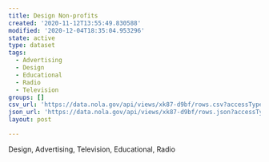 ```yaml
---
title: Design Non-profits
created: '2020-11-12T13:55:49.830588'
modified: '2020-12-04T18:35:04.953296'
state: active
type: dataset
tags:
  - Advertising
  - Design
  - Educational
  - Radio
  - Television
groups: []
csv_url: 'https://data.nola.gov/api/views/xk87-d9bf/rows.csv?accessType=DOWNLOAD'
json_url: 'https://data.nola.gov/api/views/xk87-d9bf/rows.json?accessType=DOWNLOAD'
layout: post

---
```

Design, Advertising, Television, Educational, Radio
